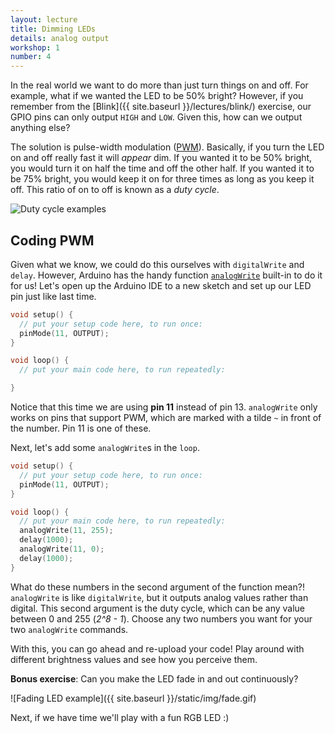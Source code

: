 ```yaml
---
layout: lecture
title: Dimming LEDs
details: analog output
workshop: 1
number: 4
---
```


In the real world we want to do more than just turn things on and off. For
example, what if we wanted the LED to be 50% bright? However, if you remember
from the [Blink]({{ site.baseurl }}/lectures/blink/) exercise, our GPIO pins
can only output `HIGH` and `LOW`. Given this, how can we output anything
else?

The solution is pulse-width modulation ([PWM][pwm]). Basically, if you turn
the LED on and off really fast it will _appear_ dim. If you wanted it to be
50% bright, you would turn it on half the time and off the other half. If you
wanted it to be 75% bright, you would keep it on for three times as long as
you keep it off. This ratio of on to off is known as a _duty cycle_.

![Duty cycle examples](https://upload.wikimedia.org/wikipedia/commons/b/b8/Duty_Cycle_Examples.png)

## Coding PWM

Given what we know, we could do this ourselves with `digitalWrite` and
`delay`. However, Arduino has the handy function [`analogWrite`][analogWrite] built-in to do
it for us! Let's open up the Arduino IDE to a new sketch and set up our LED
pin just like last time.

```cpp
void setup() {
  // put your setup code here, to run once:
  pinMode(11, OUTPUT);
}

void loop() {
  // put your main code here, to run repeatedly:

}
```

Notice that this time we are using **pin 11** instead of pin 13. `analogWrite`
only works on pins that support PWM, which are marked with a tilde `~` in
front of the number. Pin 11 is one of these.

Next, let's add some `analogWrite`s in the `loop`.

```cpp
void setup() {
  // put your setup code here, to run once:
  pinMode(11, OUTPUT);
}

void loop() {
  // put your main code here, to run repeatedly:
  analogWrite(11, 255);
  delay(1000);
  analogWrite(11, 0);
  delay(1000);
}
```

What do these numbers in the second argument of the function mean?!
`analogWrite` is like `digitalWrite`, but it outputs analog values rather
than digital. This second argument is the duty cycle, which can be any value
between 0 and 255 (_2^8 - 1_). Choose any two numbers you want for your
two `analogWrite` commands.

With this, you can go ahead and re-upload your code! Play around with different brightness values and see how you perceive them.

**Bonus exercise**: Can you make the LED fade in and out continuously?

![Fading LED example]({{ site.baseurl }}/static/img/fade.gif)

Next, if we have time we'll play with a fun RGB LED :)

[pwm]: https://en.wikipedia.org/wiki/Pulse-width_modulation
[analogWrite]: https://www.arduino.cc/reference/en/language/functions/analog-io/analogwrite/